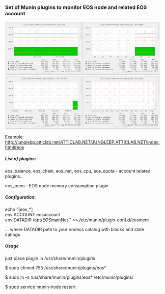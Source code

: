 ### Set of Munin plugins to monitor EOS node and related EOS account 

<img src="eosmem.png" alt="munin screenshot"/>

Example: http://junglebp.atticlab.net/ATTICLAB.NET/JUNGLEBP.ATTICLAB.NET/index.html#eos

##### List of plugins: 
eos_balance, eos_chain, eos_net, eos_cpu, eos_quota - account related plugins...


eos_mem - EOS node memory consumption plugin

##### Configuration: 
echo "[eos_*]  
env.ACCOUNT eosaccount  
env.DATADIR /opt/EOSmainNet
" >> /etc/munin/plugin-conf.d/eosmem

...
where DATADIR path to your nodeos catalog with blocks and state catlogs

##### Usage
just place plugin in /usr/share/munin/plugins

$ sudo chmod 755 /usr/share/munin/plugins/eos*

$ sudo ln -s /usr/share/munin/plugins/eos* /etc/munin/plugins/

$ sudo service munin-node restart
